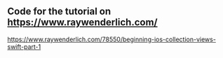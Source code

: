 ## Code for the tutorial on https://www.raywenderlich.com/


https://www.raywenderlich.com/78550/beginning-ios-collection-views-swift-part-1


